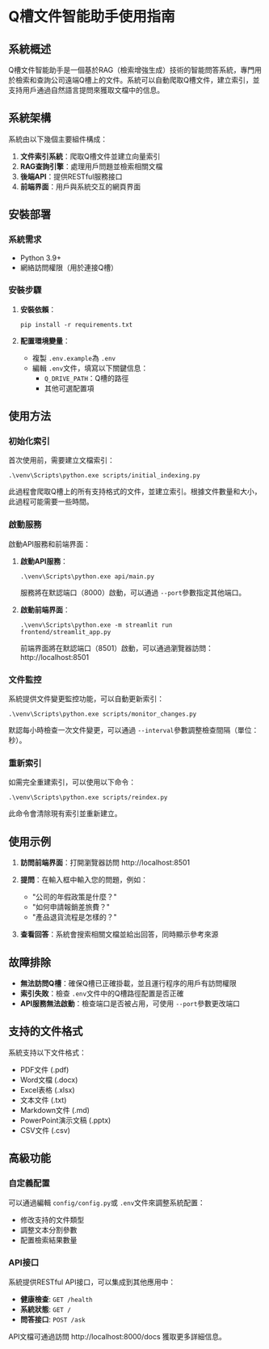 # Q槽文件智能助手使用指南

## 系統概述

Q槽文件智能助手是一個基於RAG（檢索增強生成）技術的智能問答系統，專門用於檢索和查詢公司遠端Q槽上的文件。系統可以自動爬取Q槽文件，建立索引，並支持用戶通過自然語言提問來獲取文檔中的信息。

## 系統架構

系統由以下幾個主要組件構成：

1. **文件索引系統**：爬取Q槽文件並建立向量索引
2. **RAG查詢引擎**：處理用戶問題並檢索相關文檔
3. **後端API**：提供RESTful服務接口
4. **前端界面**：用戶與系統交互的網頁界面

## 安裝部署

### 系統需求

- Python 3.9+
- 網絡訪問權限（用於連接Q槽）

### 安裝步驟

1. **安裝依賴**：

   ```
   pip install -r requirements.txt
   ```
2. **配置環境變量**：

   - 複製 `.env.example`為 `.env`
   - 編輯 `.env`文件，填寫以下關鍵信息：
     - `Q_DRIVE_PATH`：Q槽的路徑
     - 其他可選配置項

## 使用方法

### 初始化索引

首次使用前，需要建立文檔索引：

```
.\venv\Scripts\python.exe scripts/initial_indexing.py
```

此過程會爬取Q槽上的所有支持格式的文件，並建立索引。根據文件數量和大小，此過程可能需要一些時間。

### 啟動服務

啟動API服務和前端界面：

1. **啟動API服務**：

   ```
   .\venv\Scripts\python.exe api/main.py
   ```

   服務將在默認端口（8000）啟動，可以通過 `--port`參數指定其他端口。
2. **啟動前端界面**：

   ```
   .\venv\Scripts\python.exe -m streamlit run frontend/streamlit_app.py
   ```

   前端界面將在默認端口（8501）啟動，可以通過瀏覽器訪問：http://localhost:8501

### 文件監控

系統提供文件變更監控功能，可以自動更新索引：

```
.\venv\Scripts\python.exe scripts/monitor_changes.py
```

默認每小時檢查一次文件變更，可以通過 `--interval`參數調整檢查間隔（單位：秒）。

### 重新索引

如需完全重建索引，可以使用以下命令：

```
.\venv\Scripts\python.exe scripts/reindex.py
```

此命令會清除現有索引並重新建立。

## 使用示例

1. **訪問前端界面**：打開瀏覽器訪問 http://localhost:8501
2. **提問**：在輸入框中輸入您的問題，例如：

   - "公司的年假政策是什麼？"
   - "如何申請報銷差旅費？"
   - "產品退貨流程是怎樣的？"
3. **查看回答**：系統會搜索相關文檔並給出回答，同時顯示參考來源

## 故障排除

- **無法訪問Q槽**：確保Q槽已正確掛載，並且運行程序的用戶有訪問權限
- **索引失敗**：檢查 `.env`文件中的Q槽路徑配置是否正確
- **API服務無法啟動**：檢查端口是否被占用，可使用 `--port`參數更改端口

## 支持的文件格式

系統支持以下文件格式：

- PDF文件 (.pdf)
- Word文檔 (.docx)
- Excel表格 (.xlsx)
- 文本文件 (.txt)
- Markdown文件 (.md)
- PowerPoint演示文稿 (.pptx)
- CSV文件 (.csv)

## 高級功能

### 自定義配置

可以通過編輯 `config/config.py`或 `.env`文件來調整系統配置：

- 修改支持的文件類型
- 調整文本分割參數
- 配置檢索結果數量

### API接口

系統提供RESTful API接口，可以集成到其他應用中：

- **健康檢查**: `GET /health`
- **系統狀態**: `GET /`
- **問答接口**: `POST /ask`

API文檔可通過訪問 http://localhost:8000/docs 獲取更多詳細信息。
